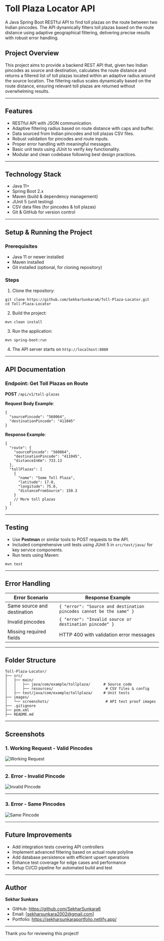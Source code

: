 # Toll Plaza Locator API

A Java Spring Boot RESTful API to find toll plazas on the route between two Indian pincodes. The API dynamically filters toll plazas based on the route distance using adaptive geographical filtering, delivering precise results with robust error handling.

## Project Overview

This project aims to provide a backend REST API that, given two Indian pincodes as source and destination, calculates the route distance and returns a filtered list of toll plazas located within an adaptive radius around the source location. The filtering radius scales dynamically based on the route distance, ensuring relevant toll plazas are returned without overwhelming results.

---

## Features

- RESTful API with JSON communication.  
- Adaptive filtering radius based on route distance with caps and buffer.  
- Data sourced from Indian pincodes and toll plazas CSV files.  
- Robust validation for pincodes and route inputs.  
- Proper error handling with meaningful messages.  
- Basic unit tests using JUnit to verify key functionality.  
- Modular and clean codebase following best design practices.

---

## Technology Stack

- Java 11+  
- Spring Boot 2.x  
- Maven (build & dependency management)  
- JUnit 5 (unit testing)  
- CSV data files (for pincodes & toll plazas)  
- Git & GitHub for version control

---

## Setup & Running the Project

### Prerequisites

- Java 11 or newer installed  
- Maven installed  
- Git installed (optional, for cloning repository)

### Steps

1. Clone the repository:

```
git clone https://github.com/SekharSunkara6/Toll-Plaza-Locator.git
cd Toll-Plaza-Locator
```

2. Build the project:

```
mvn clean install
```

3. Run the application:

```
mvn spring-boot:run
```

4. The API server starts on `http://localhost:8080`

---

## API Documentation

### Endpoint: Get Toll Plazas on Route

**POST** `/api/v1/toll-plazas`

**Request Body Example**:

```
{
  "sourcePincode": "560064",
  "destinationPincode": "411045"
}
```

**Response Example**:

```
{
  "route": {
    "sourcePincode": "560064",
    "destinationPincode": "411045",
    "distanceInKm": 733.13
  },
  "tollPlazas": [
    {
      "name": "Some Toll Plaza",
      "latitude": 17.0,
      "longitude": 75.0,
      "distanceFromSource": 150.3
    }
    // More toll plazas
  ]
}
```

---

## Testing

- Use **Postman** or similar tools to POST requests to the API.  
- Included comprehensive unit tests using JUnit 5 in `src/test/java/` for key service components.  
- Run tests using Maven:

```
mvn test
```

---

## Error Handling

| Error Scenario                | Response Example                                   |
|------------------------------|---------------------------------------------------|
| Same source and destination   | `{ "error": "Source and destination pincodes cannot be the same" }` |
| Invalid pincodes              | `{ "error": "Invalid source or destination pincode" }`            |
| Missing required fields       | HTTP 400 with validation error messages              |

---

## Folder Structure

```
Toll-Plaza-Locator/
├── src/
│   ├── main/
│   │   ├── java/com/example/tollplaza/      # Source code
│   │   ├── resources/                        # CSV files & config
│   ├── test/java/com/example/tollplaza/     # Unit tests
├── images/
│   └── screenshots/                          # API test proof images
├── .gitignore
├── pom.xml
├── README.md
```

---

## Screenshots

### 1. Working Request - Valid Pincodes

![Working Request](images/screenshots/working_request.png)

---

### 2. Error - Invalid Pincode

![Invalid Pincode](images/screenshots/invalid_pincode_error.png)

---

### 3. Error - Same Pincodes

![Same Pincode](images/screenshots/same_pincode_error.png)

---

## Future Improvements

- Add integration tests covering API controllers  
- Implement advanced filtering based on actual route polyline  
- Add database persistence with efficient upsert operations  
- Enhance test coverage for edge cases and performance  
- Setup CI/CD pipeline for automated build and test

---

## Author

**Sekhar Sunkara**

- GitHub: https://github.com/SekharSunkara6  
- Email: [sekharsunkara2002@gmail.com]
- Portfolio: https://sekharsunkaraportfolio.netlify.app/

---

Thank you for reviewing this project!
